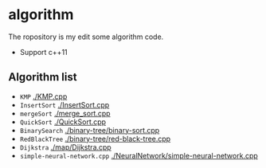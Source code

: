 # algorithm
The ropository is my edit some algorithm code.

* Support c++11

## Algorithm list

* `KMP` [./KMP.cpp](https://github.com/wangzhongxin/algorithm/blob/master/KMP.cpp)
* `InsertSort` [./InsertSort.cpp](https://github.com/wangzhongxin/algorithm/blob/master/InsertSort.cpp)
* `mergeSort` [./merge_sort.cpp](https://github.com/wangzhongxin/algorithm/blob/master/merge_sort.cpp)
* `QuickSort` [./QuickSort.cpp](https://github.com/wangzhongxin/algorithm/blob/master/QuickSort.cpp)
* `BinarySearch` [./binary-tree/binary-sort.cpp](https://github.com/wangzhongxin/algorithm/blob/master/binary-tree/binary-sort.cpp)
* `RedBlackTree` [./binary-tree/red-black-tree.cpp](https://github.com/wangzhongxin/algorithm/blob/master/binary-tree/red-black-tree.cpp)
* `Dijkstra` [./map/Dijkstra.cpp](https://github.com/wangzhongxin/algorithm/blob/master/map/Dijkstra.cpp)
* `simple-neural-network.cpp` [./NeuralNetwork/simple-neural-network.cpp](https://github.com/wangzhongxin/algorithm/blob/master/NeuralNetWork/simple-neurl-network.cpp)
